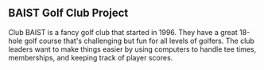 ## BAIST Golf Club Project

Club BAIST is a fancy golf club that started in 1996. They have a great 18-hole golf course that's challenging but fun for all levels of golfers. The club leaders want to make things easier by using computers to handle tee times, memberships, and keeping track of player scores.
